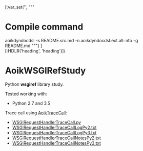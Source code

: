 [:var_set('', """
# Compile command
aoikdyndocdsl -s README.src.md -n aoikdyndocdsl.ext.all::nto -g README.md
""")
]\
[:HDLR('heading', 'heading')]\
# AoikWSGIRefStudy
Python **wsgiref** library study.

Tested working with:
- Python 2.7 and 3.5

Trace call using [AoikTraceCall](https://github.com/AoiKuiyuyou/AoikTraceCall):
- [WSGIRequestHandlerTraceCall.py](/src/WSGIRequestHandlerTraceCall.py)
- [WSGIRequestHandlerTraceCallLogPy2.txt](/src/WSGIRequestHandlerTraceCallLogPy2.txt?raw=True)
- [WSGIRequestHandlerTraceCallLogPy3.txt](/src/WSGIRequestHandlerTraceCallLogPy3.txt?raw=True)
- [WSGIRequestHandlerTraceCallNotesPy2.txt](/src/WSGIRequestHandlerTraceCallNotesPy2.txt?raw=True)
- [WSGIRequestHandlerTraceCallNotesPy3.txt](/src/WSGIRequestHandlerTraceCallNotesPy3.txt?raw=True)
